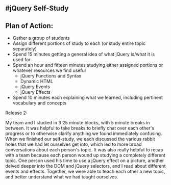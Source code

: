 #jQuery Self-Study
----
## Plan of Action:

* Gather a group of students
* Assign different portions of study to each (or study entire topic separately)
* Spend 15 minutes getting a general idea of what jQuery is/what it is used for
* Spend an hour and fifteen minutes studying either assigned portions or whatever resources we find useful
	* jQuery Functions and Syntax
	* Dynamic HTML
	* jQuery Events
	* jQuery Effects
* Spend 10 minutes each explaining what we learned, including pertinent vocabulary and concepts 

Release 2:

My team and I studied in 3 25 minute blocks, with 5 minute breaks in between. It was helpful to take breaks to briefly chat over each other's progress or to otherwise clarify anything we found immediately confusing. When we finished our self-study, we each discussed the various rabbit holes that we had let ourselves get into, which led to more broad conversations about each person's topic. It was also really helpful to recap with a team because each person wound up  studying a completely different topic. One person used his time to use a jQuery effect on a picture, another delved deeper into the DOM and jQuery selectors, and I read about different events and effects. Together, we were able to teach each other a new topic, and better understand what we had taught ourselves. 